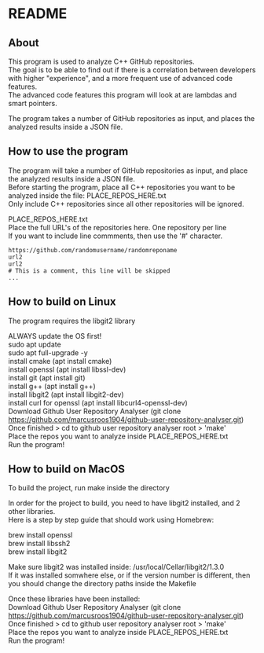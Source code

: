 # README

## About
  
This program is used to analyze C++ GitHub repositories.  
The goal is to be able to find out if there is a correlation between developers with higher "experience", and a more frequent use of advanced code features.  
The advanced code features this program will look at are lambdas and smart pointers.  
  
The program takes a number of GitHub repositories as input, and places the analyzed results inside a JSON file.  
  
  

## How to use the program  

The program will take a number of GitHub repositories as input, and place the analyzed results inside a JSON file.  
Before starting the program, place all C++ repositories you want to be analyzed inside the file: PLACE_REPOS_HERE.txt  
Only include C++ repositories since all other repositories will be ignored.  
  
PLACE_REPOS_HERE.txt  
Place the full URL's of the repositories here. One repository per line  
If you want to include line commments, then use the '#' character.
```
https://github.com/randomusername/randomreponame
url2
url2
# This is a comment, this line will be skipped
...

```
  

## How to build on Linux  
  
The program requires the libgit2 library  

ALWAYS update the OS first!  
sudo apt update  
sudo apt full-upgrade -y  
install cmake (apt install cmake)  
install openssl (apt install libssl-dev)  
install git (apt install git)  
install g++ (apt install g++)  
install libgit2 (apt install libgit2-dev)  
install curl for openssl (apt install libcurl4-openssl-dev)  
Download Github User Repository Analyser (git clone https://github.com/marcusroos1904/github-user-repository-analyser.git)  
Once finished > cd to github user repository analyser root > 'make'  
Place the repos you want to analyze inside PLACE_REPOS_HERE.txt  
Run the program!  
  

## How to build on MacOS
  
To build the project, run make inside the directory  
  
In order for the project to build, you need to have libgit2 installed, and 2 other libraries.  
Here is a step by step guide that should work using Homebrew:  

brew install openssl  
brew install libssh2  
brew install libgit2 
  
Make sure libgit2 was installed inside: /usr/local/Cellar/libgit2/1.3.0  
If it was installed somwhere else, or if the version number is different, then you should change the directory paths inside the Makefile   

Once these libraries have been installed:  
Download Github User Repository Analyser (git clone https://github.com/marcusroos1904/github-user-repository-analyser.git)  
Once finished > cd to github user repository analyser root > 'make'  
Place the repos you want to analyze inside PLACE_REPOS_HERE.txt  
Run the program!  
  


  
